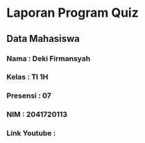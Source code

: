 # Laporan Program Quiz
## Data Mahasiswa
### Nama : Deki Firmansyah
### Kelas : TI 1H
### Presensi : 07
### NIM : 2041720113
### Link Youtube : 
